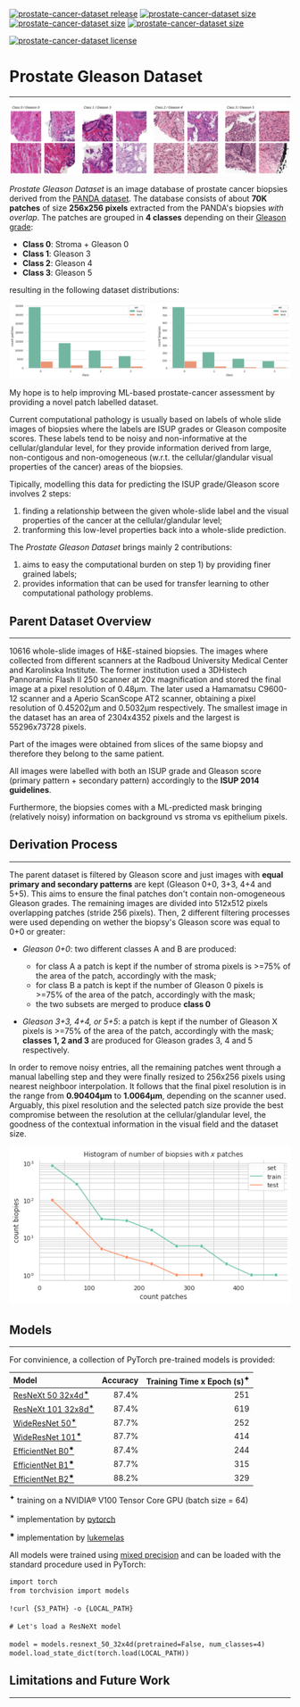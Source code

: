 [![prostate-cancer-dataset release](https://raster.shields.io/badge/release-v0.1-blue?style=plastic)](https://github.com/MicheleDamian/prostate-cancer/releases)
[![prostate-cancer-dataset size](https://raster.shields.io/badge/train-65041-green?style=plastic)](https://github.com/MicheleDamian/prostate-cancer/releases)
[![prostate-cancer-dataset size](https://raster.shields.io/badge/test-7416-orange?style=plastic)](https://github.com/MicheleDamian/prostate-cancer/releases)
[![prostate-cancer-dataset size](https://raster.shields.io/badge/size-2.4G-yellow?style=plastic)](https://github.com/MicheleDamian/prostate-cancer/releases)

[![prostate-cancer-dataset license](https://licensebuttons.net/l/by-nc-sa/4.0/80x15.png)](https://creativecommons.org/licenses/by-nc-sa/4.0)


# Prostate Gleason Dataset

---

![Examples](./examples.png)

*Prostate Gleason Dataset* is an image database of prostate cancer biopsies derived from the [PANDA dataset](https://www.kaggle.com/c/prostate-cancer-grade-assessment/overview). The database consists of about **70K patches** of size **256x256 pixels** extracted from the PANDA's biopsies *with overlap*. The patches are grouped in **4 classes** depending on their [Gleason grade](https://en.wikipedia.org/wiki/Gleason_grading_system):

* **Class 0**: Stroma + Gleason 0 
* **Class 1**: Gleason 3 
* **Class 2**: Gleason 4 
* **Class 3**: Gleason 5 

resulting in the following dataset distributions:

![Class distribution](./class_dist.png)


My hope is to help improving ML-based prostate-cancer assessment by providing a novel patch labelled dataset. 

Current computational pathology is usually based on labels of whole slide images of biopsies where the labels are ISUP grades or Gleason composite scores. These labels tend to be noisy and non-informative at the cellular/glandular level, for they provide information derived from large, non-contigous and non-omogeneous (w.r.t. the cellular/glandular visual properties of the cancer) areas of the biopsies. 

Tipically, modelling this data for predicting the ISUP grade/Gleason score involves 2 steps: 

1. finding a relationship between the given whole-slide label and the visual properties of the cancer at the cellular/glandular level; 
2. tranforming this low-level properties back into a whole-slide prediction. 
 
The *Prostate Gleason Dataset* brings mainly 2 contributions:

1. aims to easy the computational burden on step 1) by providing finer grained labels;
2. provides information that can be used for transfer learning to other computational pathology problems.


## Parent Dataset Overview

---

10616 whole-slide images of H&E-stained biopsies. The images where collected from different scanners at the Radboud University Medical Center and Karolinska Institute. The former institution used a 3DHistech Pannoramic Flash II 250 scanner at 20x magnification and stored the final image at a pixel resolution of 0.48μm. The later used a Hamamatsu C9600-12 scanner and a Aperio ScanScope AT2 scanner, obtaining a pixel resolution of 0.45202μm and 0.5032μm respectively. The smallest image in the dataset has an area of 2304x4352 pixels and the largest is 55296x73728 pixels.

Part of the images were obtained from slices of the same biopsy and therefore they belong to the same patient.

All images were labelled with both an ISUP grade and Gleason score (primary pattern + secondary pattern) accordingly to the **ISUP 2014 guidelines**. 

Furthermore, the biopsies comes with a ML-predicted mask bringing (relatively noisy) information on background vs stroma vs epithelium pixels.


## Derivation Process

---

The parent dataset is filtered by Gleason score and just images with **equal primary and secondary patterns** are kept (Gleason 0+0, 3+3, 4+4 and 5+5). This aims to ensure the final patches don't contain non-omogeneous Gleason grades. The remaining images are divided into 512x512 pixels overlapping patches (stride 256 pixels). Then, 2 different filtering processes were used depending on wether the biopsy's Gleason score was equal to 0+0 or greater:

* *Gleason 0+0*: two different classes A and B are produced:
  - for class A a patch is kept if the number of stroma pixels is >=75% of the area of the patch, accordingly with the mask;
  - for class B a patch is kept if the number of Gleason 0 pixels is >=75% of the area of the patch, accordingly with the mask;
  - the two subsets are merged to produce **class 0**
  
* *Gleason 3+3, 4+4, or 5+5*: a patch is kept if the number of Gleason X pixels is >=75% of the area of the patch, accordingly with the mask; **classes 1, 2 and 3** are produced for Gleason grades 3, 4 and 5 respectively.

In order to remove noisy entries, all the remaining patches went through a manual labelling step and they were finally resized to 256x256 pixels using nearest neighboor interpolation. It follows that the final pixel resolution is in the range from **0.90404μm** to **1.0064μm**, depending on the scanner used. Arguably, this pixel resolution and the selected patch size provide the best compromise between the resolution at the cellular/glandular level, the goodness of the contextual information in the visual field and the dataset size.


![Biopsy distribution](./biopsy_dist.png)


## Models

---

For convinience, a collection of PyTorch pre-trained models is provided:


| Model | Accuracy | Training Time x Epoch (s)<sup>✦</sup> |
|:--------------------------------------------------------------------------------------------------------------|---------:|----------------------------:|
| [ResNeXt 50 32x4d<sup>✶</sup>](https://prostate-gleason-dataset.s3-us-west-2.amazonaws.com/models/resnext-50-32x4d.pth)   |    87.4% |                         251 |
| [ResNeXt 101 32x8d<sup>✶</sup>](https://prostate-gleason-dataset.s3-us-west-2.amazonaws.com/models/resnext-101-32x8d.pth) |    87.4% |                         619 |
| [WideResNet 50<sup>✶</sup>](https://prostate-gleason-dataset.s3-us-west-2.amazonaws.com/models/wideresnet-50.pth)         |    87.7% |                         252 |
| [WideResNet 101<sup>✶</sup>](https://prostate-gleason-dataset.s3-us-west-2.amazonaws.com/models/wideresnet-101.pth)       |    87.7% |                         414 |
| [EfficientNet B0<sup>✷</sup>](https://prostate-gleason-dataset.s3-us-west-2.amazonaws.com/models/efficientnet-b0.pth)     |    87.4% |                         244 |
| [EfficientNet B1<sup>✷</sup>](https://prostate-gleason-dataset.s3-us-west-2.amazonaws.com/models/efficientnet-b1.pth)     |    87.7% |                         315 |
| [EfficientNet B2<sup>✷</sup>](https://prostate-gleason-dataset.s3-us-west-2.amazonaws.com/models/efficientnet-b2.pth)     |    88.2% |                         329 |


<sup>✦</sup> training on a NVIDIA® V100 Tensor Core GPU (batch size = 64)

<sup>✶</sup> implementation by [pytorch](https://github.com/pytorch/vision/tree/master/torchvision/models) 

<sup>✷</sup> implementation by [lukemelas](https://github.com/lukemelas/EfficientNet-PyTorch) 

All models were trained using [mixed precision](https://arxiv.org/abs/1710.03740) and can be loaded with the standard procedure used in PyTorch:


```
import torch
from torchvision import models

!curl {S3_PATH} -o {LOCAL_PATH}

# Let's load a ResNeXt model

model = models.resnext_50_32x4d(pretrained=False, num_classes=4)
model.load_state_dict(torch.load(LOCAL_PATH))
```


## Limitations and Future Work

---

